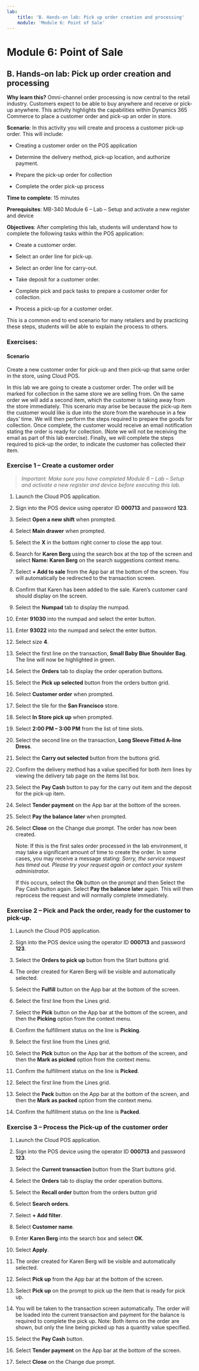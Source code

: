 ```yaml
---
lab:
    title: 'B. Hands-on lab: Pick up order creation and processing'
    module: 'Module 6: Point of Sale'
---
```



# Module 6: Point of Sale
## B. Hands-on lab: Pick up order creation and processing

**Why learn this?** Omni-channel order processing is now central to the retail
industry. Customers expect to be able to buy anywhere and receive or pick-up
anywhere. This activity highlights the capabilities within Dynamics 365 Commerce
to place a customer order and pick-up an order in store.

**Scenario**: In this activity you will create and process a customer pick-up
order. This will include:

-   Creating a customer order on the POS application

-   Determine the delivery method, pick-up location, and authorize payment.

-   Prepare the pick-up order for collection

-   Complete the order pick-up process

**Time to complete**: 15 minutes

**Prerequisites**: MB-340 Module 6 – Lab – Setup and activate a new register and
device

**Objectives**: After completing this lab, students will understand how to
complete the following tasks within the POS application:

-   Create a customer order.

-   Select an order line for pick-up.

-   Select an order line for carry-out.

-   Take deposit for a customer order.

-   Complete pick and pack tasks to prepare a customer order for collection.

-   Process a pick-up for a customer order.

This is a common end to end scenario for many retailers and by practicing these
steps, students will be able to explain the process to others.

### Exercises: 

#### Scenario

Create a new customer order for pick-up and then pick-up that same order in the
store, using Cloud POS.

In this lab we are going to create a customer order. The order will be marked
for collection in the same store we are selling from. On the same order we will
add a second item, which the customer is taking away from the store immediately.
This scenario may arise be because the pick-up item the customer would like is
due into the store from the warehouse in a few days’ time. We will then perform
the steps required to prepare the goods for collection. Once complete, the
customer would receive an email notification stating the order is ready for
collection. (Note we will not be receiving the email as part of this lab
exercise). Finally, we will complete the steps required to pick-up the order, to
indicate the customer has collected their item.

### Exercise 1 – Create a customer order

>   *Important: Make sure you have completed Module 6 – Lab – Setup and activate
>   a new register and device before executing this lab.*

1.  Launch the Cloud POS application.

2.  Sign into the POS device using operator ID **000713** and password **123**.


3.  Select **Open a new shift** when prompted.


4.  Select **Main drawer** when prompted.  
      
    


5.  Select the **X** in the bottom right corner to close the app tour.


6.  Search for **Karen Berg** using the search box at the top of the screen and
    select **Name: Karen Berg** on the search suggestions context menu.  
      
    



7.  Select **+ Add to sale** from the App bar at the bottom of the screen. You
    will automatically be redirected to the transaction screen.

8.  Confirm that Karen has been added to the sale. Karen’s customer card should
    display on the screen.  
      
    



9.  Select the **Numpad** tab to display the numpad.  
      
    


10. Enter **91030** into the numpad and select the enter button.

11. Enter **93022** into the numpad and select the enter button.

12. Select size **4**.



13. Select the first line on the transaction, **Small Baby Blue Shoulder Bag**.
    The line will now be highlighted in green.

14. Select the **Orders** tab to display the order operation buttons.


15. Select the **Pick up selected** button from the orders button grid.

16. Select **Customer order** when prompted.


17. Select the tile for the **San Francisco** store.  
      
    



18. Select **In Store pick up** when prompted.



19. Select **2:00 PM – 3:00 PM** from the list of time slots.


1.  Select the second line on the transaction, **Long Sleeve Fitted A-line
    Dress**.

2.  Select the **Carry out selected** button from the buttons grid.

3.  Confirm the delivery method has a value specified for both item lines by
    viewing the delivery tab page on the items list box.



4.  Select the **Pay Cash** button to pay for the carry out item and the deposit
    for the pick-up item.



5.  Select **Tender payment** on the App bar at the bottom of the screen.  
      
    



6.  Select **Pay the balance later** when prompted.


7.  Select **Close** on the Change due prompt. The order has now been created.



    Note: If this is the first sales order processed in the lab environment, it
    may take a significant amount of time to create the order. In some cases,
    you may receive a message stating: *Sorry, the service request has timed
    out. Please try your request again or contact your system administrator.*

    If this occurs, select the **Ok** button on the prompt and then Select the
    Pay Cash button again. Select **Pay the balance later** again. This will
    then reprocess the request and will normally complete immediately.

### Exercise 2 – Pick and Pack the order, ready for the customer to pick-up.<br>

1.  Launch the Cloud POS application.

2.  Sign into the POS device using the operator ID **000713** and password
    **123**.

3.  Select the **Orders to pick up** button from the Start buttons grid.  
      
    



4.  The order created for Karen Berg will be visible and automatically selected.  
      
    


5.  Select the **Fulfill** button on the App bar at the bottom of the screen.

6.  Select the first line from the Lines grid.

7.  Select the **Pick** button on the App bar at the bottom of the screen, and
    then the **Picking** option from the context menu.

8.  Confirm the fulfillment status on the line is **Picking**.  
      
    



9.  Select the first line from the Lines grid.

10. Select the **Pick** button on the App bar at the bottom of the screen, and
    then the **Mark as picked** option from the context menu.

11. Confirm the fulfillment status on the line is **Picked**.



12. Select the first line from the Lines grid.

13. Select the **Pack** button on the App bar at the bottom of the screen, and
    then the **Mark as packed** option from the context menu.

14. Confirm the fulfillment status on the line is **Packed**.


### Exercise 3 – Process the Pick-up of the customer order

1.  Launch the Cloud POS application.

2.  Sign into the POS device using the operator ID **000713** and password
    **123**.

3.  Select the **Current transaction** button from the Start buttons grid.



4.  Select the **Orders** tab to display the order operation buttons.

5.  Select the **Recall order** button from the orders button grid



6.  Select **Search orders**.

7.  Select **+ Add filter**.

8.  Select **Customer name**.



9.  Enter **Karen Berg** into the search box and select **OK**.

10.  Select **Apply**.

11.  The order created for Karen Berg will be visible and automatically selected.

12.  Select **Pick up** from the App bar at the bottom of the screen.

13.  Select **Pick up** on the prompt to pick up the item that is ready for pick
    up.



14.  You will be taken to the transaction screen automatically. The order will be
    loaded into the current transaction and payment for the balance is required
    to complete the pick up. Note: Both items on the order are shown, but only
    the line being picked up has a quantity value specified.



15.  Select the **Pay Cash** button.



16.  Select **Tender payment** on the App bar at the bottom of the screen.



17.  Select **Close** on the Change due prompt.
